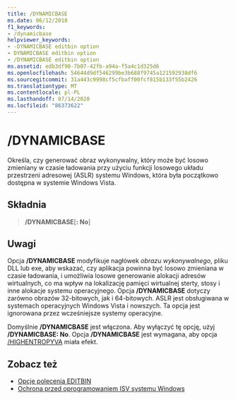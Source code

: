 ```yaml
---
title: /DYNAMICBASE
ms.date: 06/12/2018
f1_keywords:
- /dynamicbase
helpviewer_keywords:
- -DYNAMICBASE editbin option
- DYNAMICBASE editbin option
- /DYNAMICBASE editbin option
ms.assetid: edb3df90-7b07-42fb-a94a-f5a4c1d325d6
ms.openlocfilehash: 54644d9df546299be3b688f9745a121592938df6
ms.sourcegitcommit: 31a443c9998cf5cfbaff00fcf815b133f55b2426
ms.translationtype: MT
ms.contentlocale: pl-PL
ms.lasthandoff: 07/14/2020
ms.locfileid: "86373622"
---
```

# <a name="dynamicbase"></a>/DYNAMICBASE

Określa, czy generować obraz wykonywalny, który może być losowo zmieniany w czasie ładowania przy użyciu funkcji losowego układu przestrzeni adresowej (ASLR) systemu Windows, która była początkowo dostępna w systemie Windows Vista.

## <a name="syntax"></a>Składnia

> **/DYNAMICBASE**[**: No**]

## <a name="remarks"></a>Uwagi

Opcja **/DYNAMICBASE** modyfikuje nagłówek *obrazu wykonywalnego*, pliku DLL lub exe, aby wskazać, czy aplikacja powinna być losowo zmieniana w czasie ładowania, i umożliwia losowe generowanie alokacji adresów wirtualnych, co ma wpływ na lokalizację pamięci wirtualnej sterty, stosy i inne alokacje systemu operacyjnego. Opcja **/DYNAMICBASE** dotyczy zarówno obrazów 32-bitowych, jak i 64-bitowych. ASLR jest obsługiwana w systemach operacyjnych Windows Vista i nowszych. Ta opcja jest ignorowana przez wcześniejsze systemy operacyjne.

Domyślnie **/DYNAMICBASE** jest włączona. Aby wyłączyć tę opcję, użyj **/DYNAMICBASE: No**. Opcja **/DYNAMICBASE** jest wymagana, aby opcja [/HIGHENTROPYVA](highentropyva-support-64-bit-aslr.md) miała efekt.

## <a name="see-also"></a>Zobacz też

- [Opcje polecenia EDITBIN](editbin-options.md)
- [Ochrona przed oprogramowaniem ISV systemu Windows](https://docs.microsoft.com/previous-versions/bb430720(v=msdn.10))
